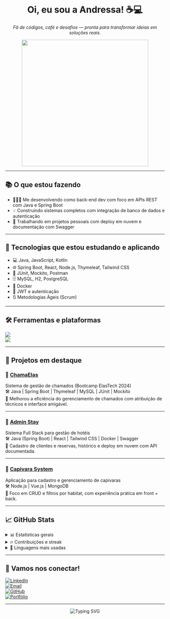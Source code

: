 <h1 align="center">Oi, eu sou a Andressa! ☕💻</h1>

<p align="center">
  <i>Fã de códigos, café e desafios — pronta para transformar ideias em soluções reais.</i>
</p>

<div align="center">
  <img src="https://user-images.githubusercontent.com/74038190/225813708-98b745f2-7d22-48cf-9150-083f1b00d6c9.gif" width="400"/>
</div>

---

## 📚 O que estou fazendo

- 👩🏽‍🎓 Me desenvolvendo como back-end dev com foco em APIs REST com Java e Spring Boot  
- 💡 Construindo sistemas completos com integração de banco de dados e autenticação  
- 🚀 Trabalhando em projetos pessoais com deploy em nuvem e documentação com Swagger  

---

## 🧠 Tecnologias que estou estudando e aplicando

- 💻 Java, JavaScript, Kotlin  
- 🌐 Spring Boot, React, Node.js, Thymeleaf, Tailwind CSS  
- 🧪 JUnit, Mockito, Postman  
- 🗄️ MySQL, H2, PostgreSQL  
- 🐳 Docker  
- 🔐 JWT e autenticação  
- 🔃 Metodologias Ágeis (Scrum)

---

## 🛠️ Ferramentas e plataformas

<a href="https://skillicons.dev">
  <img src="https://skillicons.dev/icons?i=java,javascript,kotlin,react,nodejs,spring,mysql,postgresql,html,css,bootstrap,tailwind" />
  <br/>
  <img src="https://skillicons.dev/icons?i=git,github,docker,figma,postman,vscode" />
</a>

---

## 💼 Projetos em destaque

### 🔧 [ChamaElas](https://github.com/andressarodriguesdev/chamaelas.git)  
Sistema de gestão de chamados (Bootcamp ElasTech 2024)  
🛠️ Java | Spring Boot | Thymeleaf | MySQL | JUnit | Mockito  
📌 Melhorou a eficiência do gerenciamento de chamados com atribuição de técnicos e interface amigável.

---

### 🧾 [Admin Stay](https://github.com/andressarodriguesdev/Admin_Stay_Front.git)  
Sistema Full Stack para gestão de hotéis  
🛠️ Java (Spring Boot) | React | Tailwind CSS | Docker | Swagger  
📌 Cadastro de clientes e reservas, histórico e deploy em nuvem com API documentada.

---

### 🐾 [Capivara System](https://github.com/andressarodriguesdev/capivara_system.git)  
Aplicação para cadastro e gerenciamento de capivaras  
🛠️ Node.js | Vue.js | MongoDB  
📌 Foco em CRUD e filtros por habitat, com experiência prática em front + back.

---

## 📈 GitHub Stats

<details>
  <summary>📊 Estatísticas gerais</summary>
  <img src="https://github-readme-stats.vercel.app/api?username=andressarodrigues2172dev&show_icons=true&theme=radical&hide_title=true" />
</details>

<details>
  <summary>🔥 Contribuições e streak</summary>
  <img src="https://streak-stats.demolab.com?user=andressarodrigues2172dev&theme=radical&hide_border=true" />
</details>

<details>
  <summary>📌 Linguagens mais usadas</summary>
  <img src="https://github-readme-stats.vercel.app/api/top-langs/?username=andressarodrigues2172dev&layout=compact&theme=radical" />
</details>

---

## 🤝 Vamos nos conectar!

[![LinkedIn](https://img.shields.io/badge/-LinkedIn-000?style=for-the-badge&logo=linkedin&logoColor=FF00F6)](https://www.linkedin.com/in/andressa-macedo-rodrigues/)  
[![Email](https://img.shields.io/badge/-Email-000?style=for-the-badge&logo=microsoft-outlook&logoColor=FF00F6)](mailto:andressa.rodrigues.2172@gmail.com)  
[![GitHub](https://img.shields.io/badge/-GitHub-000?style=for-the-badge&logo=github&logoColor=FF00F6)](https://github.com/andressarodrigues2172dev)  
[![Portfólio](https://img.shields.io/badge/-Portfólio-000?style=for-the-badge&logo=vercel&logoColor=FF00F6)](https://portfolio-pi-beryl-87.vercel.app/)

---

<p align="center">
  <img src="https://readme-typing-svg.demolab.com?font=Fira+Code&weight=500&size=22&pause=1000&color=FFFFFF&center=true&width=600&lines=%F0%9F%92%99+Obrigada+por+passar+por+aqui!;%F0%9F%91%8B%F0%9F%8F%BD+Conecte-se+comigo+no+LinkedIn!;%F0%9F%91%A9%E2%80%8D%F0%9F%92%BB+Explore+meus+projetos+no+GitHub!" alt="Typing SVG">
</p>
